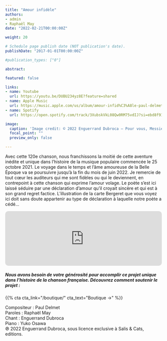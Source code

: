 ```yaml
---
title: "Amour infidèle"
authors:
- admin
- Raphaël May
date: "2022-02-21T00:00:00Z"

weight: 20

# Schedule page publish date (NOT publication's date).
publishDate: "2017-01-01T00:00:00Z"

#publication_types: ["0"]

abstract: 

featured: false

links:
- name: Youtube
  url: https://youtu.be/DUBU234yz8E?feature=shared
- name: Apple Music
  url: https://music.apple.com/us/album/amour-infid%C3%A8le-paul-delmet-complete-songs/1606735492?i=1606735495
- name: Spotify
  url: https://open.spotify.com/track/3XubskVkL08Qw0RM75vdIJ?si=ebd8f912c8a74f3a

image:
  caption: 'Image credit: © 2022 Enguerrand Dubroca – Pour vous, Messieurs, éditions Bergeret / Collection Lequy http://fantaisiesbergeret.free.fr'
  focal_point: ""
  preview_only: false

---
```


Avec cette 120e chanson, nous franchissons la moitié de cette aventure inédite et unique dans l’histoire de la musique populaire commencée le 25 octobre 2021. Le voyage dans le temps et l’âme amoureuse de la Belle Époque va se poursuivre jusqu’à la fin du mois de juin 2022. Je remercie de tout cœur les auditeurs qui me sont fidèles ou qui le deviennent, en contrepoint à cette chanson qui exprime l’amour volage. Le poète s’est ici laissé séduire par une déclaration d’amour qu’il croyait sincère et qui est à son grand regret factice. L’illustration de la carte Bergeret que vous voyez ici doit sans doute appartenir au type de déclaration à laquelle notre poète a cédé…


<iframe allow="autoplay *; encrypted-media *; fullscreen *; clipboard-write" frameborder="0" height="175" style="width:100%;max-width:720px;overflow:hidden;border-radius:10px;" sandbox="allow-forms allow-popups allow-same-origin allow-scripts allow-storage-access-by-user-activation allow-top-navigation-by-user-activation" src="https://embed.music.apple.com/us/album/amour-infid%C3%A8le-paul-delmet-complete-songs/1606735492?i=1606735495"></iframe>

##### Nous avons besoin de votre générosité pour accomplir ce projet unique dans l’histoire de la chanson française. Découvrez comment soutenir le projet :
{{% cta cta_link="/boutique/" cta_text="Boutique →" %}}

<p>Compositeur : Paul Delmet <br>
Paroles : Raphaël May<br>
Chant : Enguerrand Dubroca<br>
Piano : Yuko Osawa<br>
℗ 2022 Enguerrand Dubroca, sous licence exclusive à Salis & Cats, editions.</p>


